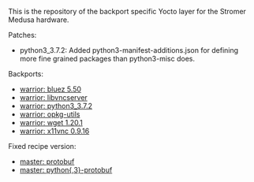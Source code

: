 This is the repository of the backport specific Yocto layer for the Stromer Medusa hardware.

Patches:
- python3_3.7.2: Added python3-manifest-additions.json for defining more fine grained packages than python3-misc does.

Backports:
- [warrior: bluez 5.50](https://github.com/kraj/poky/commit/496a4f924d23df6beb9382b4e3bcdcf5c12a9cdf)
- [warrior: libvncserver](https://github.com/openembedded/meta-openembedded/commit/14934c44a7ec13ada8b08840fba3b7fec909c354)
- [warrior: python3_3.7.2](https://github.com/kraj/poky/commit/9773b89a2f371acbe1e40d7cef6afb6c2a24f9c5)
- [warrior: opkg-utils](https://github.com/kraj/poky/commit/a79bc39033c07e5cb0aa5ca95afe8f035c403f33)
- [warrior: wget 1.20.1](https://github.com/kraj/poky/commit/31057d6dccf5fbb5f291dd69017cee34b214d375)
- [warrior: x11vnc 0.9.16](https://github.com/openembedded/meta-openembedded/commit/a2172fbe46890467e112544372bbb6ef7d92c617)

Fixed recipe version:
- [master: protobuf](https://github.com/openembedded/meta-openembedded/commit/2f5819d9c37387764a600d9dc8d22bee8a71f710)
- [master: python{,3}-protobuf](https://github.com/openembedded/meta-openembedded/commit/e78cf913076ba28633d0ec4540f15820a0d944d2)
